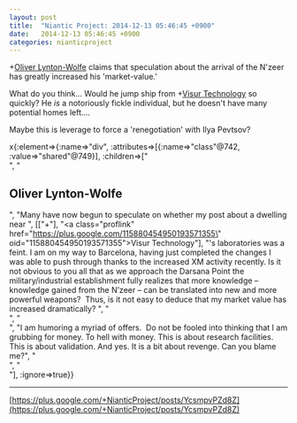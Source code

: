 ```yaml
---
layout: post
title:  "Niantic Project: 2014-12-13 05:46:45 +0900"
date:   2014-12-13 05:46:45 +0900
categories: nianticproject
---
```

+[Oliver Lynton-Wolfe](https://plus.google.com/108200572857719809031 "") claims that speculation about the arrival of the N'zeer has greatly increased his 'market-value.'

What do you think... Would he jump ship from +[Visur Technology](https://plus.google.com/115880454950193571355 "") so quickly? He *is* a notoriously fickle individual, but he doesn't have many potential homes left....

Maybe this is leverage to force a 'renegotiation' with Ilya Pevtsov?

x{:element=>{:name=>"div", :attributes=>[{:name=>"class"@742, :value=>"shared"@749}], :children=>["<br />", "<h2>Oliver Lynton-Wolfe</h2>", "Many have now begun to speculate on whether my post about a dwelling near ", [["+"], "<a class=\"proflink\" href=\"https://plus.google.com/115880454950193571355\" oid=\"115880454950193571355\">Visur Technology</a>"], "'s laboratories was a feint. I am on my way to Barcelona, having just completed the changes I was able to push through thanks to the increased XM activity recently. Is it not obvious to you all that as we approach the Darsana Point the military/industrial establishment fully realizes that more knowledge – knowledge gained from the N’zeer – can be translated into new and more powerful weapons?  Thus, is it not easy to deduce that my market value has increased dramatically? ", "<br />", "<br />", "I am humoring a myriad of offers.  Do not be fooled into thinking that I am grubbing for money. To hell with money. This is about research facilities. This is about validation. And yes. It is a bit about revenge. Can you blame me?", "<br />", "<br />"], :ignore=>true}}
- - -
[https://plus.google.com/+NianticProject/posts/YcsmpvPZd8Z](https://plus.google.com/+NianticProject/posts/YcsmpvPZd8Z)
